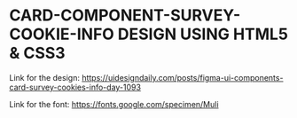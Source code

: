 # CARD-COMPONENT-SURVEY-COOKIE-INFO DESIGN USING HTML5 & CSS3

Link for the design:
                https://uidesigndaily.com/posts/figma-ui-components-card-survey-cookies-info-day-1093

Link for the font:
                https://fonts.google.com/specimen/Muli
